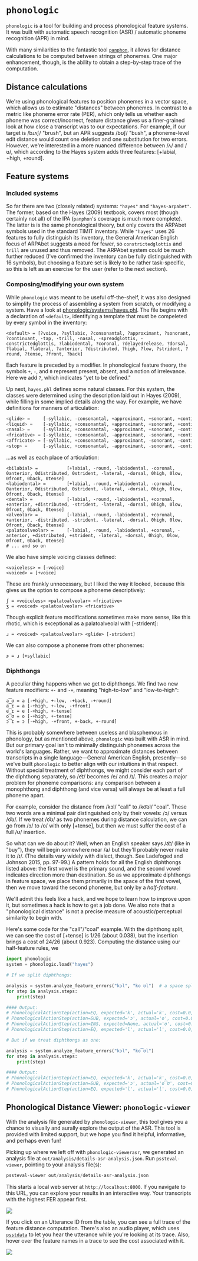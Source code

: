 # `phonologic`

`phonologic` is a tool for building and process phonological feature systems. It was built with automatic speech 
recognition (ASR) / automatic phoneme recognition (APR) in mind.

With many similarities to the fantastic tool [`panphon`](https://github.com/dmort27/panphon), it allows for distance calculations to be
computed between strings of phonemes. One major enhancement, though, is the ability to obtain a step-by-step trace of
the computation.

## Distance calculations

We're 
using phonological features to position phonemes in a vector space, which allows us to estimate 
"distances" between phonemes. In contrast to a metric like phoneme error rate (PER), which 
only tells us whether each phoneme was correct/incorrect, feature distance gives us a finer-grained look at how close
a transcript was to our expectations. For example, if our target is /bɹʌʃ/ "brush", but an APR suggests /bʊʃ/ "bush", 
a phoneme-level edit distance would count one deletion and one substitution for two errors. However, we're interested in 
a more nuanced difference between /ʌ/ and /ʊ/, which according to the Hayes system adds three features: 
[+labial, +high, +round]. 


## Feature systems

### Included systems

So far there are two (closely related) systems: `"hayes"` and `"hayes-arpabet"`. The former, based on the Hayes (2009) 
textbook, covers most (though certainly not all) of the IPA (`panphon`'s coverage is much more complete). The latter is
is the same phonological theory, but only covers the ARPAbet symbols used in the standard TIMIT inventory. While 
`"hayes"` uses 26 features to fully distinguish its inventory, the General American English focus of ARPAbet suggests
a need for fewer, so `constrictedglottis` and `trill` are unused and thus removed. The ARPAbet system could be much 
further reduced (I've confirmed the inventory can be fully distinguished with 16 symbols), but choosing a feature set
is likely to be rather task-specific, so this is left as an exercise for the user (refer to the next section).

### Composing/modifying your own system

While `phonologic` was meant to be useful off-the-shelf, it was also designed to simplify the process of assembling a
system from scratch, or modifying a system. Have a look at [phonologic/systems/hayes.phl](phonologic/systems/hayes.phl).
The file begins with a declaration of `<default>`, identifying a template that must be compeleted by every symbol in the
inventory:

```
<default> = [?voice, ?syllabic, ?consonantal, ?approximant, ?sonorant, ?continuant, -tap, -trill, -nasal, -spreadglottis, -constrictedglottis, ?labiodental, ?coronal, ?delayedrelease, ?dorsal, ?labial, ?lateral, ?anterior, ?distributed, ?high, ?low, ?strident, ?round, ?tense, ?front, ?back]
```

Each feature is preceded by a modifier. In phonological feature theory, the symbols `+`, `-`, and `0` represent present,
absent, and a notion of irrelevance. Here we add `?`, which indicates "yet to be defined."

Up next, `hayes.phl` defines some natural classes. For this system, the classes were determined using the description 
laid out in Hayes (2009), while filling in some implied details along the way. For example, we have definitions for 
manners of articulation:

```python
<glide> =     [-syllabic, -consonantal, +approximant, +sonorant, +continuant, 0delayedrelease]
<liquid> =    [-syllabic, +consonantal, +approximant, +sonorant, +continuant, 0delayedrelease]
<nasal> =     [-syllabic, +consonantal, -approximant, +sonorant, -continuant, 0delayedrelease, +nasal]
<fricative> = [-syllabic, +consonantal, -approximant, -sonorant, +continuant, +delayedrelease]
<affricate> = [-syllabic, +consonantal, -approximant, -sonorant, -continuant, +delayedrelease]
<stop> =      [-syllabic, +consonantal, -approximant, -sonorant, -continuant, -delayedrelease]
```

...as well as each place of articulation:

```
<bilabial> =           [+labial, -round, -labiodental, -coronal, 0anterior, 0distributed, 0strident, -lateral, -dorsal, 0high, 0low, 0front, 0back, 0tense]
<labiodental> =        [+labial, -round, +labiodental, -coronal, 0anterior, 0distributed, 0strident, -lateral, -dorsal, 0high, 0low, 0front, 0back, 0tense]
<dental> =             [-labial, -round, -labiodental, +coronal, +anterior, +distributed, -strident, -lateral, -dorsal, 0high, 0low, 0front, 0back, 0tense]
<alveolar> =           [-labial, -round, -labiodental, +coronal, +anterior, -distributed, -strident, -lateral, -dorsal, 0high, 0low, 0front, 0back, 0tense]
<palatoalveolar> =     [-labial, -round, -labiodental, +coronal, -anterior, +distributed, +strident, -lateral, -dorsal, 0high, 0low, 0front, 0back, 0tense]
# ... and so on
```

We also have simple voicing classes defined:

```
<voiceless> = [-voice]
<voiced> = [+voice]
```

These are frankly unnecessary, but I liked the way it looked, because this gives us the option to compose a phoneme
descriptively:

```
ʃ = <voiceless> <palatoalveolar> <fricative>
ʒ = <voiced> <palatoalveolar> <fricative>
```

Though explicit feature modifications sometimes make more sense, like this rhotic, which is exceptional as a
palatoalveolal with [-strident]:

```
ɹ = <voiced> <palatoalveolar> <glide> [-strident]
```

We can also compose a phoneme from other phonemes:

```
ɝ = ɹ [+syllabic]
```

### Diphthongs

A peculiar thing happens when we get to diphthongs. We find two new feature modifiers: `+-` and `-+`, meaning 
"high-to-low" and "low-to-high":

```
a͡ʊ = a [-+high, +-low, -+back, -+round]
a͡ɪ = a [-+high, +-low, -+front]
e͡ɪ = e [-+high, +-tense]
o͡ʊ = o [-+high, +-tense]
ɔ͡ɪ = ɔ [-+high, -+front, +-back, +-round]
```

This is probably somewhere between useless and blasphemous in phonology, but as mentioned above, `phonologic` was built 
with ASR in mind. But our primary goal isn't to minimally distinguish phonemes across the world's languages. Rather, we
want to approximate distances between transcripts in a single language—General American English, presently—so we've 
built `phonologic` to better align with our intuitions in that respect. Without special treatment of diphthongs, we 
might consider each part of the diphthong separately, so /e͡ɪ/ becomes /e/ and /ɪ/. This creates a major problem for 
phoneme comparisons: any comparison between a monophthong and diphthong (and vice versa) will always be at least a full 
phoneme apart.

For example, consider the distance from /kɔl/ "call" to /ko͡ʊl/ "coal". These two words are a minimal pair 
distinguished only by their vowels: /ɔ/ versus /o͡ʊ/. If we treat /o͡ʊ/ as two phonemes during distance calculation, 
we can go from /ɔ/ to /o/ with only [+tense], but then we must suffer the cost of a full /ʊ/ insertion.

So what can we do about it? Well, when an English speaker says /a͡ɪ/ (like in "buy"), they will begin somewhere near /a/ 
but they'll probably never make it to /ɪ/. (The details vary widely with dialect, though. See Ladefoged and Johnson 
2015, pp. 97-99.) A pattern holds for all the English diphthongs listed above: the first vowel is the primary sound, and
the second vowel indicates direction more than destination. So as we approximate diphthongs in feature space,  we place
them primarily in the space of the first vowel, then we move toward the second phoneme, but only by a *half-feature*. 

We'll admit this feels like a hack, and we hope to learn how to improve upon it, but sometimes a hack is how to get a 
job done. We also note that a "phonological distance" is not a precise measure of acoustic/perceptual similarity to 
begin with.

Here's some code for the "call"/"coal" example. With the diphthong split, we can see the cost of [+tense] is 1/26 (about
0.038), but the insertion brings a cost of 24/26 (about 0.923). Computing the distance using our half-feature rules, we


```python
import phonologic
system = phonologic.load("hayes")

# If we split diphthongs:

analysis = system.analyze_feature_errors("kɔl", "ko ʊl")  # a space splits the diphthong for demonstration purposes
for step in analysis.steps:
    print(step)

#### Output:
# PhonologicalActionStep(action=EQ, expected='k', actual='k', cost=0.0, features=FeatureCollection([]))
# PhonologicalActionStep(action=SUB, expected='ɔ', actual='o', cost=0.038461538461538464, features=FeatureCollection([+tense]))
# PhonologicalActionStep(action=INS, expected=None, actual='ʊ', cost=0.9230769230769231, features=FeatureVector([+voice, +syllabic, -consonantal, +approximant, +sonorant, +continuant, -tap, -trill, -nasal, -spreadglottis, -constrictedglottis, -labiodental, -coronal, 0delayedrelease, +dorsal, +labial, -lateral, 0anterior, 0distributed, +high, -low, 0strident, +round, -tense, -front, +back]))
# PhonologicalActionStep(action=EQ, expected='l', actual='l', cost=0.0, features=FeatureCollection([]))

# But if we treat diphthongs as one:

analysis = system.analyze_feature_errors("kɔl", "ko͡ʊl")
for step in analysis.steps:
    print(step)

#### Output:
# PhonologicalActionStep(action=EQ, expected='k', actual='k', cost=0.0, features=FeatureCollection([]))
# PhonologicalActionStep(action=SUB, expected='ɔ', actual='o͡ʊ', cost=0.038461538461538464, features=FeatureCollection([-+high, +-tense]))
# PhonologicalActionStep(action=EQ, expected='l', actual='l', cost=0.0, features=FeatureCollection([]))

```


## Phonological Distance Viewer: `phonologic-viewer`

With the analysis file generated by `phonologic-viewer`, this tool gives you a chance to visually and aurally explore the 
output of the ASR. This tool is provided with limited support, but we hope you find it helpful, informative, and perhaps 
even fun!

Picking up where we left off with `phonologic-viewerasr`, we generated an analysis file at
`out/analysis/details-asr-analysis.json`. Run `pssteval-viewer`, pointing to your analysis file(s): 

```python
pssteval-viewer out/analysis/details-asr-analysis.json
```

This starts a local web server at `http://localhost:8000`. If you navigate to this URL, you can explore your results in
an interactive way. Your transcripts with the highest FER appear first.

<img src="docs/images/pssteval-viewer-list.png" style="max-width: 480px;">

If you click on an Utterance ID from the table, you can see a full trace of the feature distance 
computation. There's also an audio player, which uses [`psstdata`](https://github.com/PSST-Challenge/psstbaseline) to 
let you hear the utterance while you're looking at its trace. Also, hover over the feature names in a trace
to see the cost associated with it.

<img src="docs/images/pssteval-viewer-detail.png" style="max-width: 480px;">



